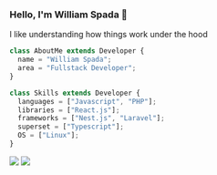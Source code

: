 ### Hello, I'm William Spada 👋
I like understanding how things work under the hood

```js
class AboutMe extends Developer {
  name = "William Spada";
  area = "Fullstack Developer";
}

class Skills extends Developer {
  languages = ["Javascript", "PHP"];
  libraries = ["React.js"];
  frameworks = ["Nest.js", "Laravel"];
  superset = ["Typescript"];
  OS = ["Linux"];
}
```
  <div>
    <a href = "mailto:williamrspada02@gmail.com"><img src="https://img.shields.io/badge/-Gmail-%23333?style=for-the-badge&logo=gmail&logoColor=white" target="_blank"></a>
    <a href="https://www.linkedin.com/in/william-rodrigues-spada-03b828192/" target="_blank"><img src="https://img.shields.io/badge/-LinkedIn-%230077B5?style=for-the-badge&logo=linkedin&logoColor=white" target="_blank"></a>
  </div>
  

  
